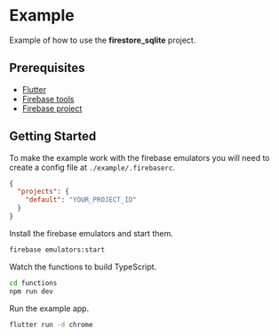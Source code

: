# Example

Example of how to use the **firestore_sqlite** project.

## Prerequisites

- [Flutter](https://flutter.dev/docs/get-started/install)
- [Firebase tools](https://firebase.google.com/docs/cli)
- [Firebase project](https://firebase.google.com/docs/projects/learn-more)

## Getting Started

To make the example work with the firebase emulators you will need to create a config file at `./example/.firebaserc`.


```json
{
  "projects": {
    "default": "YOUR_PROJECT_ID"
  }
}
```

Install the firebase emulators and start them.

```bash
firebase emulators:start    
```

Watch the functions to build TypeScript.

```bash
cd functions
npm run dev
```

Run the example app.

```bash
flutter run -d chrome
```
